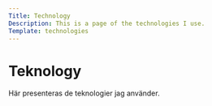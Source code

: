 ```yaml
---
Title: Technology
Description: This is a page of the technologies I use.
Template: technologies
---
```


Teknology
===============================

Här presenteras de teknologier jag använder.
